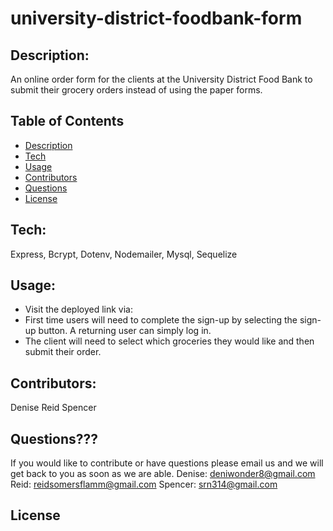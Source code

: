 # university-district-foodbank-form
## Description:
An online order form for the clients at the University District Food Bank to submit their grocery orders instead of using the paper forms. 

## Table of Contents
- [Description](#Description)
- [Tech](#Tech)
- [Usage](#Usage)
- [Contributors](#Contributors)
- [Questions](#Questions)
- [License](#License)


## Tech:
Express, Bcrypt, Dotenv, Nodemailer, Mysql, Sequelize

## Usage:
- Visit the deployed link via: 
- First time users will need to complete the sign-up by selecting the sign-up button. A returning user can simply log in.
- The client will need to select which groceries they would like and then submit their order.

## Contributors:
Denise Reid Spencer

## Questions???
If you would like to contribute or have questions please email us and we will get back to you as soon as we are able.
Denise: deniwonder8@gmail.com
Reid: reidsomersflamm@gmail.com
Spencer: srn314@gmail.com

## License